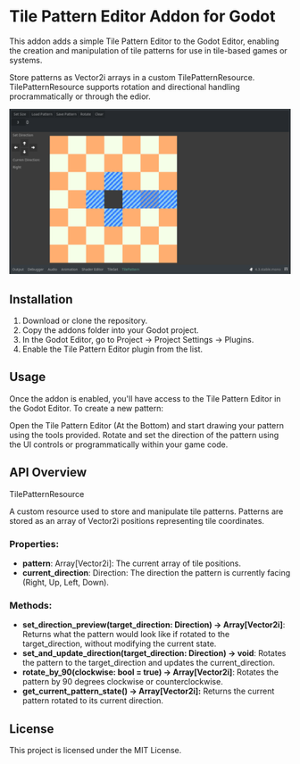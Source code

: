 # Tile Pattern Editor Addon for Godot

This addon adds a simple Tile Pattern Editor to the Godot Editor, enabling the creation and manipulation of tile patterns for use in tile-based games or systems.

Store patterns as Vector2i arrays in a custom TilePatternResource.
TilePatternResource supports rotation and directional handling procrammatically or through the edior.

![Editor](TilePatternEditor.png)

## Installation

1. Download or clone the repository.
2. Copy the addons folder into your Godot project.
3. In the Godot Editor, go to Project -> Project Settings -> Plugins.
4. Enable the Tile Pattern Editor plugin from the list.

## Usage

Once the addon is enabled, you'll have access to the Tile Pattern Editor in the Godot Editor. To create a new pattern:

Open the Tile Pattern Editor (At the Bottom) and start drawing your pattern using the tools provided.
Rotate and set the direction of the pattern using the UI controls or programmatically within your game code.

## API Overview
TilePatternResource

A custom resource used to store and manipulate tile patterns. Patterns are stored as an array of Vector2i positions representing tile coordinates.

### Properties:
* **pattern**: Array[Vector2i]: The current array of tile positions.
* **current_direction**: Direction: The direction the pattern is currently facing (Right, Up, Left, Down).


### Methods:
* **set_direction_preview(target_direction: Direction) -> Array[Vector2i]**: Returns what the pattern would look like if rotated to the target_direction, without modifying the current state.
* **set_and_update_direction(target_direction: Direction) -> void**: Rotates the pattern to the target_direction and updates the current_direction.
* **rotate_by_90(clockwise: bool = true) -> Array[Vector2i]**: Rotates the pattern by 90 degrees clockwise or counterclockwise.
* **get_current_pattern_state() -> Array[Vector2i]:** Returns the current pattern rotated to its current direction.

## License
This project is licensed under the MIT License.
